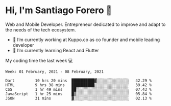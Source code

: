 # Hi, I'm Santiago Forero 👋
Web and Mobile Developer. Entrepreneur dedicated to improve and adapt to the needs of the tech ecosystem.

- 🔭 I’m currently working at Kuppo.co as co founder and mobile leading developer
- 🌱 I’m currently learning React and Flutter

My coding time the last week 💻
<!--START_SECTION:waka-->
```text
Week: 01 February, 2021 - 08 February, 2021

Dart         10 hrs 20 mins  ██████████▓░░░░░░░░░░░░░░   42.29 % 
HTML         9 hrs 38 mins   ██████████░░░░░░░░░░░░░░░   39.42 % 
CSS          1 hr 49 mins    ██░░░░░░░░░░░░░░░░░░░░░░░   07.43 % 
JavaScript   1 hr 25 mins    █▒░░░░░░░░░░░░░░░░░░░░░░░   05.84 % 
JSON         31 mins         ▓░░░░░░░░░░░░░░░░░░░░░░░░   02.13 % 
```
<!--END_SECTION:waka-->
